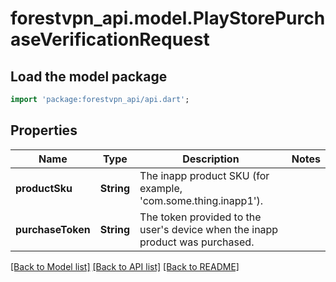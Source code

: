 # forestvpn_api.model.PlayStorePurchaseVerificationRequest

## Load the model package
```dart
import 'package:forestvpn_api/api.dart';
```

## Properties
Name | Type | Description | Notes
------------ | ------------- | ------------- | -------------
**productSku** | **String** | The inapp product SKU (for example, 'com.some.thing.inapp1'). | 
**purchaseToken** | **String** | The token provided to the user's device when the inapp product was purchased. | 

[[Back to Model list]](../README.md#documentation-for-models) [[Back to API list]](../README.md#documentation-for-api-endpoints) [[Back to README]](../README.md)


